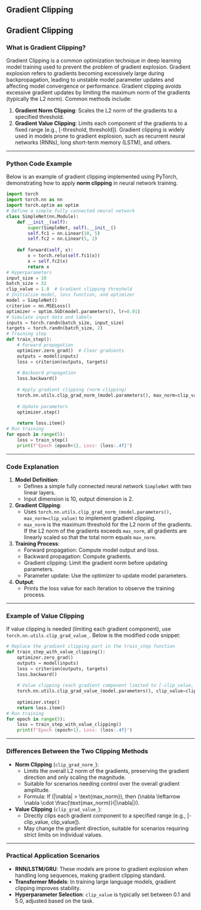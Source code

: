 ## Gradient Clipping
## Gradient Clipping
### What is Gradient Clipping?
Gradient Clipping is a common optimization technique in deep learning model training used to prevent the problem of gradient explosion. Gradient explosion refers to gradients becoming excessively large during backpropagation, leading to unstable model parameter updates and affecting model convergence or performance.
Gradient clipping avoids excessive gradient updates by limiting the maximum norm of the gradients (typically the L2 norm). Common methods include:
1. **Gradient Norm Clipping**: Scales the L2 norm of the gradients to a specified threshold.
2. **Gradient Value Clipping**: Limits each component of the gradients to a fixed range (e.g., [-threshold, threshold]).
Gradient clipping is widely used in models prone to gradient explosion, such as recurrent neural networks (RNNs), long short-term memory (LSTM), and others.
---
### Python Code Example
Below is an example of gradient clipping implemented using PyTorch, demonstrating how to apply **norm clipping** in neural network training.
```python
import torch
import torch.nn as nn
import torch.optim as optim
# Define a simple fully connected neural network
class SimpleNet(nn.Module):
    def __init__(self):
        super(SimpleNet, self).__init__()
        self.fc1 = nn.Linear(10, 5)
        self.fc2 = nn.Linear(5, 2)
    
    def forward(self, x):
        x = torch.relu(self.fc1(x))
        x = self.fc2(x)
        return x
# Hyperparameters
input_size = 10
batch_size = 32
clip_value = 1.0  # Gradient clipping threshold
# Initialize model, loss function, and optimizer
model = SimpleNet()
criterion = nn.MSELoss()
optimizer = optim.SGD(model.parameters(), lr=0.01)
# Simulate input data and labels
inputs = torch.randn(batch_size, input_size)
targets = torch.randn(batch_size, 2)
# Training step
def train_step():
    # Forward propagation
    optimizer.zero_grad()  # Clear gradients
    outputs = model(inputs)
    loss = criterion(outputs, targets)
    
    # Backward propagation
    loss.backward()
    
    # Apply gradient clipping (norm clipping)
    torch.nn.utils.clip_grad_norm_(model.parameters(), max_norm=clip_value)
    
    # Update parameters
    optimizer.step()
    
    return loss.item()
# Run training
for epoch in range(5):
    loss = train_step()
    print(f"Epoch {epoch+1}, Loss: {loss:.4f}")
```
---
### Code Explanation
1. **Model Definition**:
   - Defines a simple fully connected neural network `SimpleNet` with two linear layers.
   - Input dimension is 10, output dimension is 2.
2. **Gradient Clipping**:
   - Uses `torch.nn.utils.clip_grad_norm_(model.parameters(), max_norm=clip_value)` to implement gradient clipping.
   - `max_norm` is the maximum threshold for the L2 norm of the gradients. If the L2 norm of the gradients exceeds `max_norm`, all gradients are linearly scaled so that the total norm equals `max_norm`.
3. **Training Process**:
   - Forward propagation: Compute model output and loss.
   - Backward propagation: Compute gradients.
   - Gradient clipping: Limit the gradient norm before updating parameters.
   - Parameter update: Use the optimizer to update model parameters.
4. **Output**:
   - Prints the loss value for each iteration to observe the training process.
---
### Example of Value Clipping
If value clipping is needed (limiting each gradient component), use `torch.nn.utils.clip_grad_value_`. Below is the modified code snippet:
```python
# Replace the gradient clipping part in the train_step function
def train_step_with_value_clipping():
    optimizer.zero_grad()
    outputs = model(inputs)
    loss = criterion(outputs, targets)
    loss.backward()
    
    # Value clipping (each gradient component limited to [-clip_value, clip_value])
    torch.nn.utils.clip_grad_value_(model.parameters(), clip_value=clip_value)
    
    optimizer.step()
    return loss.item()
# Run training
for epoch in range(5):
    loss = train_step_with_value_clipping()
    print(f"Epoch {epoch+1}, Loss: {loss:.4f}")
```
---
### Differences Between the Two Clipping Methods
- **Norm Clipping** (`clip_grad_norm_`):
  - Limits the overall L2 norm of the gradients, preserving the gradient direction and only scaling the magnitude.
  - Suitable for scenarios needing control over the overall gradient amplitude.
  - Formula: If \(\|\nabla\| > \text{max_norm}\), then \(\nabla \leftarrow \nabla \cdot \frac{\text{max_norm}}{\|\nabla\|}\).
- **Value Clipping** (`clip_grad_value_`):
  - Directly clips each gradient component to a specified range (e.g., [-clip_value, clip_value]).
  - May change the gradient direction, suitable for scenarios requiring strict limits on individual values.
---
### Practical Application Scenarios
- **RNN/LSTM/GRU**: These models are prone to gradient explosion when handling long sequences, making gradient clipping standard.
- **Transformer Models**: In training large language models, gradient clipping improves stability.
- **Hyperparameter Selection**: `clip_value` is typically set between 0.1 and 5.0, adjusted based on the task.
